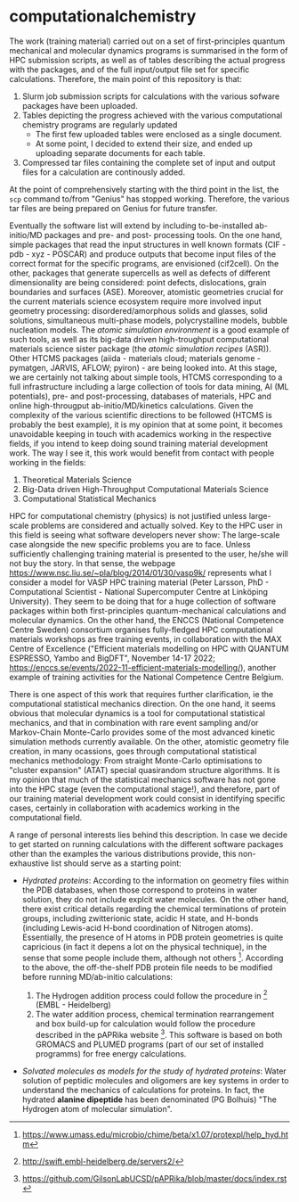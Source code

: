 
# computationalchemistry

The work (training material) carried out on a set of first-principles quantum mechanical and molecular dynamics programs is summarised in the form of HPC submission scripts, as well as of tables describing the actual progress with the packages, and of the full input/output file set for specific calculations. Therefore, the main point of this repository is that:

1. Slurm job submission scripts for calculations with the various sofware packages have been uploaded.
1. Tables depicting the progress achieved with the various computational chemistry programs are regularly updated
   - The first few uploaded tables were enclosed as a single document.
   - At some point, I decided to extend their size, and ended up uploading separate documents for each table.
1. Compressed tar files containing the complete set of input and output files for a calculation are continously added.

At the point of comprehensively starting with the third point in the list, the `scp` command to/from "Genius" has stopped working. Therefore, the various tar files are being prepared on Genius for future transfer.
 
Eventually the software list will extend by including to-be-installed ab-initio/MD packages and pre- and post- processing tools.
On the one hand, simple packages that read the input structures in well known formats (CIF - pdb - xyz - POSCAR) and produce outputs that become input files of the correct format for the specific programs, are envisioned (cif2cell). On the other, packages that generate supercells as well as defects of different dimensionality are being considered: point defects, dislocations, grain boundaries and surfaces (ASE). Moreover, atomistic geometries crucial for the current materials science ecosystem require more involved input geometry processing: disordered/amorphous solids and glasses, solid solutions, simultaneous multi-phase models, polycrystalline models, bubble nucleation models. The *atomic simulation environment* is a good example of such tools, as well as its big-data driven high-troughput computational materials science sister package (the *atomic simulation recipes* (ASR)). Other HTCMS packages (aiida - materials cloud; materials genome - pymatgen, JARVIS, AFLOW; pyiron) - are being looked into. At this stage, we are certainly not talking about simple tools, HTCMS corresponding to a full infrastructure including a large collection of tools for data mining, AI (ML potentials), pre- and post-processing, databases of materials, HPC and online high-througput ab-initio/MD/kinetics calculations. Given the complexity of the various scientific directions to be followed (HTCMS is probably the best example), it is my opinion that at some point, it becomes unavoidable keeping in touch with academics working in the respective fields, if you intend to keep doing sound training material development work. The way I see it, this work would benefit from contact with people working in the fields:

1. Theoretical Materials Science
1. Big-Data driven High-Throughput Computational Materials Science
1. Computational Statistical Mechanics

HPC for computational chemistry (physics) is not justified unless large-scale problems are considered and actually solved. Key to the HPC user in this field is seeing what software developers never show: The large-scale case alongside the new specific problems you are to face. Unless sufficiently challenging training material is presented to the user, he/she will not buy the story. In that sense, the webpage https://www.nsc.liu.se/~pla/blog/2014/01/30/vasp9k/ represents what I consider a model for VASP HPC training material (Peter Larsson, PhD - Computational Scientist - National Supercomputer Centre at Linköping University). They seem to be doing that for a huge collection of software packages within both first-principles quantum-mechanical calculations and molecular dynamics. On the other hand, the ENCCS (National Competence Centre Sweden) consortium organises fully-fledged HPC computational materials workshops as free training events, in collaboration with the MAX Centre of Excellence ("Efficient materials modelling on HPC with QUANTUM ESPRESSO, Yambo and BigDFT", November 14-17 2022; https://enccs.se/events/2022-11-efficient-materials-modelling/), another example of training activities for the National Competence Centre Belgium.

There is one aspect of this work that requires further clarification, ie the computational statistical mechanics direction. On the one hand, it seems obvious that molecular dynamics is a tool for computational statistical mechanics, and that in combination with rare event sampling and/or Markov-Chain Monte-Carlo provides some of the most advanced kinetic simulation methods currently available. On the other, atomistic geometry file creation, in many ocassions, goes through computational statistical mechanics methodology: From straight Monte-Carlo optimisations to "cluster expansion" (ATAT) special quasirandom structure algorithms.
It is my opinion that much of the statistical mechanics software has not gone into the HPC stage (even the computational stage!), and therefore, part of our training material development work could consist in identifying specific cases, certainly in collaboration with academics working in the computational field.

A range of personal interests lies behind this description. In case we decide to get started on running calculations with the different software packages other than the examples the various distributions provide, this non-exhaustive list should serve as a starting point:

 - *Hydrated proteins*:
   According to the information on geometry files within the PDB databases, when those correspond to proteins in water solution, they do not include           explcit water molecules. On the other hand, there exist critical details regarding the chemical terminations of protein groups, including zwitterionic 
   state, acidic H state, and H-bonds (including Lewis-acid H-bond coordination of Nitrogen atoms). Essentially, the presence of H atoms in PDB protein 
   geometries is quite capricious (in fact it depens a lot on the 
   physical technique), in the sense that some people include them, although not others [^1]. According to the above, the off-the-shelf PDB protein file
   needs to be modified before running MD/ab-initio calculations:

    1. The Hydrogen addition process could follow the procedure in [^2] (EMBL - Heidelberg)
    2. The water addition process, chemical termination rearrangement and box build-up for calculation would follow the procedure described in the pAPRika 
       website [^3]. This software is based on both GROMACS and PLUMED programs (part of our set of installed programms) for free energy calculations.

 - *Solvated molecules as models for the study of hydrated proteins*:
   Water solution of peptidic molecules and oligomers are key systems in order to understand the mechanics of calculations for proteins. In fact, the 
   hydrated **alanine dipeptide** has been denominated (PG Bolhuis) "The Hydrogen atom of molecular simulation". 






[^1]: https://www.umass.edu/microbio/chime/beta/x1.07/protexpl/help_hyd.htm
[^2]: http://swift.embl-heidelberg.de/servers2/
[^3]: https://github.com/GilsonLabUCSD/pAPRika/blob/master/docs/index.rst
   
